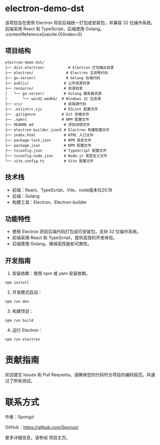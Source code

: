 # electron-demo-dst

该项目旨在使用 Electron 将前后端统一打包成安装包，并兼容 32 位操作系统。前端采用 React 和 TypeScript，后端使用 Golang。 :contentReference[oaicite:0]{index=0}

## 项目结构

```plaintext
electron-demo-dst/
├── dist-electron/           # Electron 打包输出目录
├── electron/               # Electron 主进程代码
├── go-server/              # Golang 后端代码
├── public/                # 公共资源目录
├── resource/              # 资源目录
│   └── go-server/         # Golang 服务器资源
│       └── win32-amd64/  # Windows 32 位资源
├── src/                   # 前端源代码
├── .eslintrc.cjs          # ESLint 配置文件
├── .gitignore            # Git 忽略文件
├── .npmrc                # NPM 配置文件
├── README.md              # 项目说明文件
├── electron-builder.json5 # Electron 构建配置文件
├── index.html             # HTML 入口文件
├── package-lock.json      # NPM 锁定文件
├── package.json           # NPM 配置文件
├── tsconfig.json          # TypeScript 配置文件
├── tsconfig.node.json     # Node.js 类型定义文件
└── vite.config.ts         # Vite 配置文件
```

## 技术栈
- 前端：​React、TypeScript、Vite、node版本位20.19
- 后端：​Golang
- 构建工具：​Electron、Electron-builder

## 功能特性
- 使用 Electron 将前后端代码打包成可安装包，支持 32 位操作系统。
- 前端采用 React 和 TypeScript，提供高效的开发体验。
- 后端使用 Golang，确保高性能和可靠性。

## 开发指南
1. 安装依赖：使用 npm 或 yarn 安装依赖。
```nodejs
npm install
```
2. 开发模式启动：
```nodejs
npm run dev
```

3. 构建项目：
```nodejs
npm run build
```
4. 运行 Electron：
```nodejs
npm run electron
```

# 贡献指南
欢迎提交 Issues 和 Pull Requests。请确保您的代码符合项目的编码规范，并通过了所有测试。

# 联系方式
作者：Spongzi

GitHub：https://github.com/Spongzi

更多详细信息，请参阅 项目主页。
